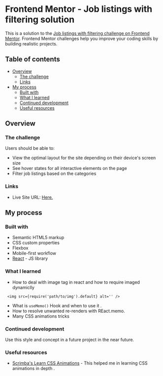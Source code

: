 # Frontend Mentor - Job listings with filtering solution

This is a solution to the [Job listings with filtering challenge on Frontend Mentor](https://www.frontendmentor.io/challenges/job-listings-with-filtering-ivstIPCt). Frontend Mentor challenges help you improve your coding skills by building realistic projects.

## Table of contents

- [Overview](#overview)
  - [The challenge](#the-challenge)
  - [Links](#links)
- [My process](#my-process)
  - [Built with](#built-with)
  - [What I learned](#what-i-learned)
  - [Continued development](#continued-development)
  - [Useful resources](#useful-resources)

## Overview

### The challenge

Users should be able to:

- View the optimal layout for the site depending on their device's screen size
- See hover states for all interactive elements on the page
- Filter job listings based on the categories

### Links

- Live Site URL: [Here.](https://eehabarbash.github.io/job-listing-demo/index.html)

## My process

### Built with

- Semantic HTML5 markup
- CSS custom properties
- Flexbox
- Mobile-first workflow
- [React](https://reactjs.org/) - JS library

### What I learned

- How to deal with image tag in react and how to require imaged dynamiclly

```
 <img src={require('path/to/img').default} alt='' />
```

- What is `useMemo()` Hook and when to use it .
- How to resolve unwanted re-renders with REact.memo.
- Many CSS animations tricks

### Continued development

Use this style and concept in a future project in the near future.

### Useful resources

- [Scrimba's Learn CSS Animations](https://scrimba.com/learn/cssanimations) - This helped me in learning CSS animations in depth .
